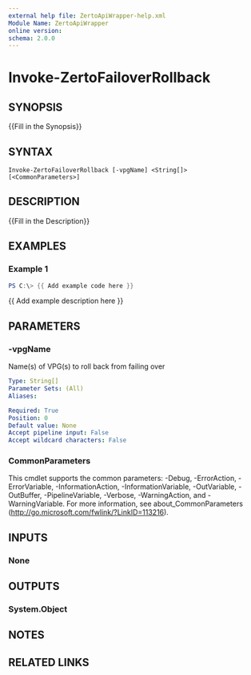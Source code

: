 ```yaml
---
external help file: ZertoApiWrapper-help.xml
Module Name: ZertoApiWrapper
online version:
schema: 2.0.0
---
```


# Invoke-ZertoFailoverRollback

## SYNOPSIS
{{Fill in the Synopsis}}

## SYNTAX

```
Invoke-ZertoFailoverRollback [-vpgName] <String[]> [<CommonParameters>]
```

## DESCRIPTION
{{Fill in the Description}}

## EXAMPLES

### Example 1
```powershell
PS C:\> {{ Add example code here }}
```

{{ Add example description here }}

## PARAMETERS

### -vpgName
Name(s) of VPG(s) to roll back from failing over

```yaml
Type: String[]
Parameter Sets: (All)
Aliases:

Required: True
Position: 0
Default value: None
Accept pipeline input: False
Accept wildcard characters: False
```

### CommonParameters
This cmdlet supports the common parameters: -Debug, -ErrorAction, -ErrorVariable, -InformationAction, -InformationVariable, -OutVariable, -OutBuffer, -PipelineVariable, -Verbose, -WarningAction, and -WarningVariable.
For more information, see about_CommonParameters (http://go.microsoft.com/fwlink/?LinkID=113216).

## INPUTS

### None
## OUTPUTS

### System.Object
## NOTES

## RELATED LINKS
